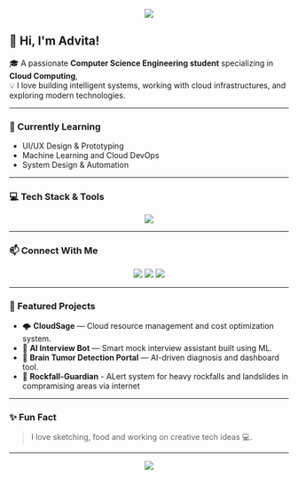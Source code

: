 <!-- HEADER BANNER -->
<p align="center">
  <img src="https://capsule-render.vercel.app/api?type=waving&color=gradient&height=200&section=header&text=Advita%20Singh&fontSize=50&fontAlignY=35&animation=twinkling" />
</p>

## 👋 Hi, I'm Advita!

🎓 A passionate **Computer Science Engineering student** specializing in **Cloud Computing**,  
💡 I love building intelligent systems, working with cloud infrastructures, and exploring modern technologies.  

---

### 🌱 Currently Learning
- UI/UX Design & Prototyping  
- Machine Learning and Cloud DevOps  
- System Design & Automation  

---

### 💻 Tech Stack & Tools

<p align="center">
  <img src="https://skillicons.dev/icons?i=python,java,html,css,js,react,nodejs,express,mysql,mongodb,git,github,aws,linux,figma,xd,vscode,postman,docker,kubernetes" />
</p>

---

### 📫 Connect With Me

<p align="center">
  <a href="mailto:advitasingh.car@gmail.com"><img src="https://img.shields.io/badge/Gmail-D14836?style=for-the-badge&logo=gmail&logoColor=white" /></a>
  <a href="www.linkedin.com/in/advita-singh-984a6a289"><img src="https://img.shields.io/badge/LinkedIn-0077B5?style=for-the-badge&logo=linkedin&logoColor=white" /></a>
  <a href="https://github.com/advita6"><img src="https://img.shields.io/badge/GitHub-100000?style=for-the-badge&logo=github&logoColor=white" /></a>
</p>

---

### 🚀 Featured Projects

- 🌩 **CloudSage** — Cloud resource management and cost optimization system.  
- 🧠 **AI Interview Bot** — Smart mock interview assistant built using ML.  
- 🧬 **Brain Tumor Detection Portal** — AI-driven diagnosis and dashboard tool.
- 🚀 **Rockfall-Guardian** - ALert system for heavy rockfalls and landslides in compramising areas via internet

---

### ✨ Fun Fact
> I love sketching, food and working on creative tech ideas 💻.

---

<p align="center">
  <img src="https://capsule-render.vercel.app/api?type=waving&color=gradient&height=100&section=footer"/>
</p>


<!--
**advita6/advita6** is a ✨ _special_ ✨ repository because its `README.md` (this file) appears on your GitHub profile.

Here are some ideas to get you started:

- 🔭 I’m currently working on ...
- 🌱 I’m currently learning ...
- 👯 I’m looking to collaborate on ...
- 🤔 I’m looking for help with ...
- 💬 Ask me about ...
- 📫 How to reach me: ...
- 😄 Pronouns: ...
- ⚡ Fun fact: ...
-->
